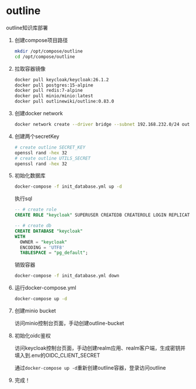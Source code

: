 # outline
outline知识库部署

1. 创建compose项目路径

   ```sh
   mkdir /opt/compose/outline
   cd /opt/compose/outline
   ```
2. 拉取容器镜像

   ```sh
   docker pull keycloak/keycloak:26.1.2
   docker pull postgres:15-alpine
   docker pull redis:7-alpine
   docker pull minio/minio:latest
   docker pull outlinewiki/outline:0.83.0
   ```
3. 创建docker network

   ```sh
   docker network create --driver bridge --subnet 192.168.232.0/24 outline_network
   ```
4. 创建两个secretKey

   ```sh
   # create outline SECRET_KEY
   openssl rand -hex 32
   # create outline UTILS_SECRET
   openssl rand -hex 32
   ```
5. 初始化数据库

   ```sh
   docker-compose -f init_database.yml up -d
   ```

   执行sql

   ```sql
   -- # create role
   CREATE ROLE "keycloak" SUPERUSER CREATEDB CREATEROLE LOGIN REPLICATION BYPASSRLS PASSWORD 'your_password';
   
   -- # create db
   CREATE DATABASE "keycloak"
   WITH
     OWNER = "keycloak"
     ENCODING = 'UTF8'
     TABLESPACE = "pg_default";
   ```

   销毁容器

   ```sh
   docker-compose -f init_database.yml down
   ```
6. 运行docker-compose.yml

   ```sh
   docker-compose up -d
   ```
7. 创建minio bucket

   访问minio控制台页面，手动创建outline-bucket
8. 初始化oidc鉴权

   访问keycloak控制台页面，手动创建realm应用、realm客户端，生成密钥并填入到.env的OIDC_CLIENT_SECRET

   通过`docker-compose up -d`重新创建outline容器，登录访问outline

10. 完成！

